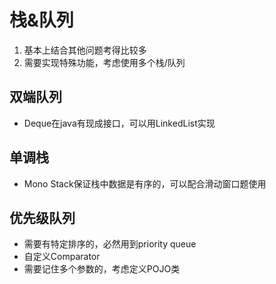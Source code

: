 # 栈&队列
1. 基本上结合其他问题考得比较多
2. 需要实现特殊功能，考虑使用多个栈/队列



## 双端队列
-    Deque在java有现成接口，可以用LinkedList实现



## 单调栈
-    Mono Stack保证栈中数据是有序的，可以配合滑动窗口题使用



## 优先级队列

-    需要有特定排序的，必然用到priority queue
-    自定义Comparator
-    需要记住多个参数的，考虑定义POJO类



